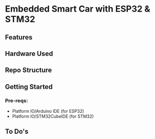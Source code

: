 # **Embedded Smart Car with ESP32 & STM32**

## Features

## Hardware Used

## Repo Structure

## Getting Started
### Pre-reqs:
- Platform IO/Arduino IDE (for ESP32)
- Platform IO/STM32CubeIDE (for STM32)


## To Do's
